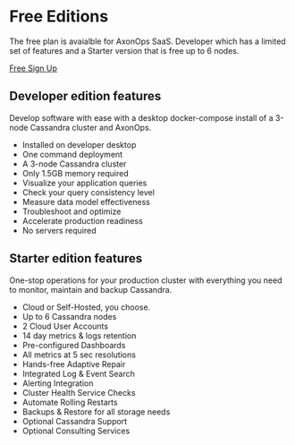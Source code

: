 # Free Editions

The free plan is avaialble for AxonOps SaaS. Developer which has a limited set of features and a Starter version that is free up to 6 nodes.

<a href="https://axonops.com/starter/"><span class="sign-up-button">Free Sign Up</span></a></li>

## Developer edition features

Develop software with ease with a desktop docker-compose install of a 3-node Cassandra cluster and AxonOps.

* Installed on developer desktop
* One command deployment
* A 3-node Cassandra cluster
* Only 1.5GB memory required
* Visualize your application queries
* Check your query consistency level
* Measure data model effectiveness
* Troubleshoot and optimize
* Accelerate production readiness
* No servers required

## Starter edition features

One-stop operations for your production cluster with everything you need to monitor, maintain and backup Cassandra.

* Cloud or Self-Hosted, you choose.
* Up to 6 Cassandra nodes
* 2 Cloud User Accounts
* 14 day metrics & logs retention
* Pre-configured Dashboards
* All metrics at 5 sec resolutions
* Hands-free Adaptive Repair
* Integrated Log & Event Search
* Alerting Integration
* Cluster Health Service Checks
* Automate Rolling Restarts
* Backups & Restore for all storage needs
* Optional Cassandra Support
* Optional Consulting Services